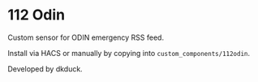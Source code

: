 # 112 Odin

Custom sensor for ODIN emergency RSS feed.

Install via HACS or manually by copying into `custom_components/112odin`.

Developed by dkduck.